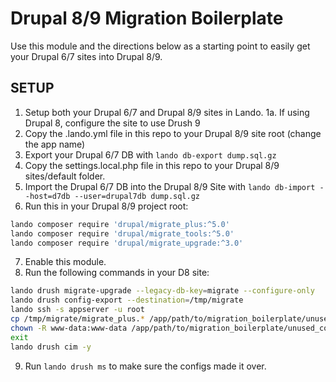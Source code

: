 # Drupal 8/9 Migration Boilerplate 

Use this module and the directions below as a 
starting point to easily get your Drupal 6/7 sites into Drupal 8/9.

## SETUP

1. Setup both your Drupal 6/7 and Drupal 8/9 sites in Lando.
1a. If using Drupal 8, configure the site to use Drush 9
3. Copy the .lando.yml file in this repo to your Drupal 8/9 site root 
(change the app name)
3. Export your Drupal 6/7 DB with ```lando db-export dump.sql.gz```
4. Copy the settings.local.php file in this repo to your 
Drupal 8/9 sites/default folder.
5. Import the Drupal 6/7 DB into the Drupal 8/9 Site with 
```lando db-import --host=d7db --user=drupal7db dump.sql.gz```
6. Run this in your Drupal 8/9 project root:

```bash
lando composer require 'drupal/migrate_plus:^5.0'
lando composer require 'drupal/migrate_tools:^5.0'
lando composer require 'drupal/migrate_upgrade:^3.0'
```

7. Enable this module.
8. Run the following commands in your D8 site:

```bash
lando drush migrate-upgrade --legacy-db-key=migrate --configure-only
lando drush config-export --destination=/tmp/migrate
lando ssh -s appserver -u root
cp /tmp/migrate/migrate_plus.* /app/path/to/migration_boilerplate/unused_config
chown -R www-data:www-data /app/path/to/migration_boilerplate/unused_config
exit
lando drush cim -y
```

9. Run ```lando drush ms``` to make sure the configs made it over.
